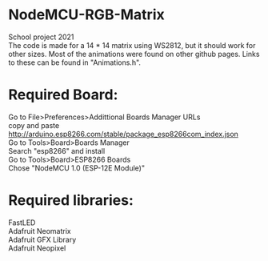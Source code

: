 # NodeMCU-RGB-Matrix
School project 2021  
The code is made for a 14 * 14 matrix using WS2812, but it should work for other sizes.
Most of the animations were found on other github pages. Links to these can be found in "Animations.h".

# Required Board:  
  Go to File>Preferences>Addittional Boards Manager URLs  
  copy and paste http://arduino.esp8266.com/stable/package_esp8266com_index.json  
  Go to Tools>Board>Boards Manager  
  Search "esp8266" and install  
  Go to Tools>Board>ESP8266 Boards  
  Chose "NodeMCU 1.0 (ESP-12E Module)"  

# Required libraries:  
  FastLED  
  Adafruit Neomatrix  
  Adafruit GFX Library  
  Adafruit Neopixel  
  
